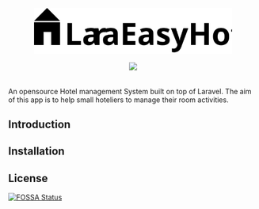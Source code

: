 <p align="center"><a href="https://laravel.com" target="_blank"><img src="https://raw.githubusercontent.com/ajithnow/LaraEasyHotel/main/art/LaraEasyHotel.svg" width="400"></a></p>

<div align="center">
  <a href="https://app.fossa.com/projects/git%2Bgithub.com%2Fajithnow%2FLaraEasyHotel?ref=badge_shield" alt="FOSSA Status"><img src="https://app.fossa.com/api/projects/git%2Bgithub.com%2Fajithnow%2FLaraEasyHotel.svg?type=shield"/></a>
</div>
&nbsp;&nbsp;

An opensource Hotel management System built on top of Laravel. The aim of this app is to help small hoteliers to manage their room activities. 

## Introduction

## Installation

## License
[![FOSSA Status](https://app.fossa.com/api/projects/git%2Bgithub.com%2Fajithnow%2FLaraEasyHotel.svg?type=large)](https://app.fossa.com/projects/git%2Bgithub.com%2Fajithnow%2FLaraEasyHotel?ref=badge_large)
